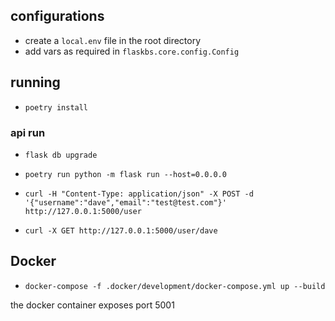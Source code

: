 ## configurations

- create a `local.env` file in the root directory
- add vars as required in `flaskbs.core.config.Config`

## running

- `poetry install`

### api run

- `flask db upgrade`
- `poetry run python -m flask run --host=0.0.0.0`


- `curl -H "Content-Type: application/json" -X POST -d '{"username":"dave","email":"test@test.com"}' http://127.0.0.1:5000/user`
- `curl -X GET http://127.0.0.1:5000/user/dave`

## Docker

- `docker-compose -f .docker/development/docker-compose.yml up --build`

the docker container exposes port 5001
